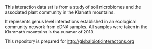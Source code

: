 This interaction data set is from a study of soil microbiomes and the associated plant community in the Klamath mountains.

It represents genus level interactions established in an ecological community network from eDNA samples. All samples were taken in the Klammath mountains in the summer of 2018.


This repository is prepared for http://globalbioticinteractions.org

